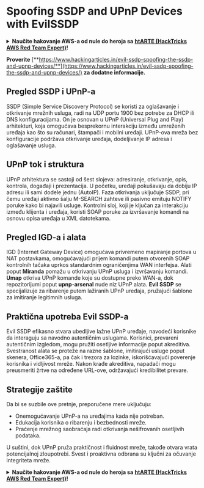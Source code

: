 # Spoofing SSDP and UPnP Devices with EvilSSDP

<details>

<summary><strong>Naučite hakovanje AWS-a od nule do heroja sa</strong> <a href="https://training.hacktricks.xyz/courses/arte"><strong>htARTE (HackTricks AWS Red Team Expert)</strong></a><strong>!</strong></summary>

* Da li radite u **cybersecurity kompaniji**? Želite li da vidite **vašu kompaniju reklamiranu na HackTricks-u**? Ili želite da imate pristup **najnovijoj verziji PEASS-a ili preuzmete HackTricks u PDF formatu**? Proverite [**SUBSCRIPTION PLANS**](https://github.com/sponsors/carlospolop)!
* Otkrijte [**The PEASS Family**](https://opensea.io/collection/the-peass-family), našu kolekciju ekskluzivnih [**NFT-ova**](https://opensea.io/collection/the-peass-family)
* Nabavite [**zvanični PEASS & HackTricks swag**](https://peass.creator-spring.com)
* **Pridružite se** [**💬**](https://emojipedia.org/speech-balloon/) [**Discord grupi**](https://discord.gg/hRep4RUj7f) ili [**telegram grupi**](https://t.me/peass) ili me **pratite** na **Twitter-u** 🐦[**@carlospolopm**](https://twitter.com/hacktricks\_live)**.**
* **Podelite svoje hakovanje trikove slanjem PR-ova na** [**hacktricks repo**](https://github.com/carlospolop/hacktricks) **i** [**hacktricks-cloud repo**](https://github.com/carlospolop/hacktricks-cloud).

</details>

**Proverite** [**https://www.hackingarticles.in/evil-ssdp-spoofing-the-ssdp-and-upnp-devices/**](https://www.hackingarticles.in/evil-ssdp-spoofing-the-ssdp-and-upnp-devices/) **za dodatne informacije.**

## **Pregled SSDP i UPnP-a**

SSDP (Simple Service Discovery Protocol) se koristi za oglašavanje i otkrivanje mrežnih usluga, radi na UDP portu 1900 bez potrebe za DHCP ili DNS konfiguracijama. On je osnovan u UPnP (Universal Plug and Play) arhitekturi, koja omogućava besprekornu interakciju između umreženih uređaja kao što su računari, štampači i mobilni uređaji. UPnP-ova mreža bez konfiguracije podržava otkrivanje uređaja, dodeljivanje IP adresa i oglašavanje usluga.

## **UPnP tok i struktura**

UPnP arhitektura se sastoji od šest slojeva: adresiranje, otkrivanje, opis, kontrola, događaji i prezentacija. U početku, uređaji pokušavaju da dobiju IP adresu ili sami dodele jednu (AutoIP). Faza otkrivanja uključuje SSDP, pri čemu uređaji aktivno šalju M-SEARCH zahteve ili pasivno emituju NOTIFY poruke kako bi najavili usluge. Kontrolni sloj, koji je ključan za interakciju između klijenta i uređaja, koristi SOAP poruke za izvršavanje komandi na osnovu opisa uređaja u XML datotekama.

## **Pregled IGD-a i alata**

IGD (Internet Gateway Device) omogućava privremeno mapiranje portova u NAT postavkama, omogućavajući prijem komandi putem otvorenih SOAP kontrolnih tačaka uprkos standardnim ograničenjima WAN interfejsa. Alati poput **Miranda** pomažu u otkrivanju UPnP usluga i izvršavanju komandi. **Umap** otkriva UPnP komande koje su dostupne preko WAN-a, dok repozitorijumi poput **upnp-arsenal** nude niz UPnP alata. **Evil SSDP** se specijalizuje za ribarenje putem lažiranih UPnP uređaja, pružajući šablone za imitiranje legitimnih usluga.

## **Praktična upotreba Evil SSDP-a**

Evil SSDP efikasno stvara ubedljive lažne UPnP uređaje, navodeći korisnike da interaguju sa navodno autentičnim uslugama. Korisnici, prevareni autentičnim izgledom, mogu pružiti osetljive informacije poput akreditiva. Svestranost alata se proteže na razne šablone, imitirajući usluge poput skenera, Office365-a, pa čak i trezora za lozinke, iskorišćavajući poverenje korisnika i vidljivost mreže. Nakon krađe akreditiva, napadači mogu preusmeriti žrtve na određene URL-ove, održavajući kredibilitet prevare.

## **Strategije zaštite**

Da bi se suzbile ove pretnje, preporučene mere uključuju:

* Onemogućavanje UPnP-a na uređajima kada nije potreban.
* Edukacija korisnika o ribarenju i bezbednosti mreže.
* Praćenje mrežnog saobraćaja radi otkrivanja nešifrovanih osetljivih podataka.

U suštini, dok UPnP pruža praktičnost i fluidnost mreže, takođe otvara vrata potencijalnoj zloupotrebi. Svest i proaktivna odbrana su ključni za očuvanje integriteta mreže.

<details>

<summary><strong>Naučite hakovanje AWS-a od nule do heroja sa</strong> <a href="https://training.hacktricks.xyz/courses/arte"><strong>htARTE (HackTricks AWS Red Team Expert)</strong></a><strong>!</strong></summary>

* Da li radite u **cybersecurity kompaniji**? Želite li da vidite **vašu kompaniju reklamiranu na HackTricks-u**? Ili želite da imate pristup **najnovijoj verziji PEASS-a ili preuzmete HackTricks u PDF formatu**? Proverite [**SUBSCRIPTION PLANS**](https://github.com/sponsors/carlospolop)!
* Otkrijte [**The PEASS Family**](https://opensea.io/collection/the-peass-family), našu kolekciju ekskluzivnih [**NFT-ova**](https://opensea.io/collection/the-peass-family)
* Nabavite [**zvanični PEASS & HackTricks swag**](https://peass.creator-spring.com)
* **Pridružite se** [**💬**](https://emojipedia.org/speech-balloon/) [**Discord grupi**](https://discord.gg/hRep4RUj7f) ili [**telegram grupi**](https://t.me/peass) ili me **pratite** na **Twitter-u** 🐦[**@carlospolopm**](https://twitter.com/hacktricks\_live)**.**
* **Podelite svoje hakovanje trikove slanjem PR-ova na** [**hacktricks repo**](https://github.com/carlospolop/hacktricks) **i** [**hacktricks-cloud repo**](https://github.com/carlospolop/hacktricks-cloud).

</details>

